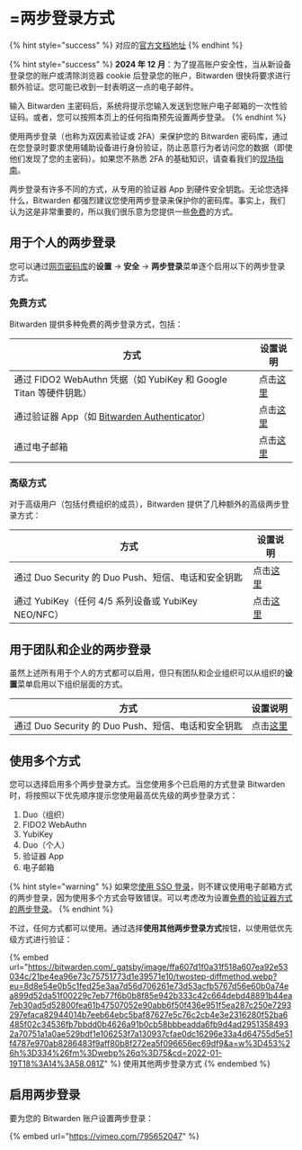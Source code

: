 # =两步登录方式

{% hint style="success" %}
对应的[官方文档地址](https://bitwarden.com/help/article/setup-two-step-login/)
{% endhint %}

{% hint style="success" %}
**2024 年 12 月**：为了提高账户安全性，当从新设备登录您的账户或清除浏览器 cookie 后登录您的账户，Bitwarden 很快将要求进行额外验证。您可能已收到一封表明这一点的电子邮件。

输入 Bitwarden 主密码后，系统将提示您输入发送到您账户电子邮箱的一次性验证码。或者，您可以按照本页上的任何指南预先设置两步登录。
{% endhint %}

使用两步登录（也称为双因素验证或 2FA）来保护您的 Bitwarden 密码库，通过在您登录时要求使用辅助设备进行身份验证，防止恶意行为者访问您的数据（即使他们发现了您的主密码）。如果您不熟悉 2FA 的基础知识，请查看我们的[现场指南](../field-guide-for-two-step-login.md)。

两步登录有许多不同的方式，从专用的验证器 App 到硬件安全钥匙。无论您选择什么，Bitwarden 都强烈建议您使用两步登录来保护你的密码库。事实上，我们认为这是非常重要的，所以我们很乐意为您提供一些[免费](two-step-login-methods.md#free-methods)的方式。

## 用于个人的两步登录 <a href="#two-step-login-for-individuals" id="two-step-login-for-individuals"></a>

您可以通过[网页密码库](../../../getting-started/getting-started-webvault.md)的**设置** → **安全** → **两步登录**菜单逐个启用以下的两步登录方式。

### 免费方式 <a href="#free-methods" id="free-methods"></a>

Bitwarden 提供多种免费的两步登录方式，包括：

| 方式                                                                                                  | 设置说明                                        |
| --------------------------------------------------------------------------------------------------- | ------------------------------------------- |
| 通过 FIDO2 WebAuthn 凭据（如 YubiKey 和 Google Titan 等硬件钥匙）                                                | 点击[这里](two-step-login-via-fido.md)          |
| 通过验证器 App（如 [Bitwarden Authenticator](../../../bitwarden-authenticator/bitwarden-authenticator.md)） | 点击[这里](two-step-login-via-authenticator.md) |
| 通过电子邮箱                                                                                              | 点击[这里](two-step-login-via-email.md)         |

### 高级方式 <a href="#premium-methods" id="premium-methods"></a>

对于高级用户（包括付费组织的成员），Bitwarden 提供了几种额外的高级两步登录方式：

| 方式                                       | 设置说明                                  |
| ---------------------------------------- | ------------------------------------- |
| 通过 Duo Security 的 Duo Push、短信、电话和安全钥匙    | 点击[这里](two-step-login-via-duo.md)     |
| 通过 YubiKey（任何 4/5 系列设备或 YubiKey NEO/NFC） | 点击[这里](two-step-login-via-yubikey.md) |

## 用于团队和企业的两步登录 <a href="#two-step-login-for-teams-and-enterprise" id="two-step-login-for-teams-and-enterprise"></a>

虽然上述所有用于个人的方式都可以启用，但只有团队和企业组织可以从组织的**设置**菜单启用以下组织层面的方式。

| 方式                                    | 设置说明                              |
| ------------------------------------- | --------------------------------- |
| 通过 Duo Security 的 Duo Push、短信、电话和安全钥匙 | 点击[这里](two-step-login-via-duo.md) |

## 使用多个方式 <a href="#using-multiple-methods" id="using-multiple-methods"></a>

您可以选择启用多个两步登录方式。当您使用多个已启用的方式登录 Bitwarden 时，将按照以下优先顺序提示您使用最高优先级的两步登录方式：

1. Duo（组织）
2. FIDO2 WebAuthn
3. YubiKey
4. Duo（个人）
5. 验证器 App
6. 电子邮箱

{% hint style="warning" %}
如果您[使用 SSO 登录](../../log-in-and-unlock/using-single-sign-on/using-login-with-sso.md)，则不建议使用电子邮箱方式的两步登录，因为使用多个方式会导致错误。可以考虑改为设置[免费的验证器方式的两步登录](two-step-login-via-authenticator.md)。
{% endhint %}

不过，任何方式都可以使用。通过选择**使用其他两步登录方式**按钮，以使用低优先级方式进行验证：

{% embed url="https://bitwarden.com/_gatsby/image/ffa607d1f0a31f518a607ea92e53034c/21be4ea96e73c75751773d1e39571e10/twostep-diffmethod.webp?eu=8d8e54e0b5c1fed25e3aa7d56d706261e73d53acfb5767d56e60b0a74ea899d52da51f00229c7eb77f6b0b8f85e942b333c42c664debd48891b44ea7eb30ad5d52800fea61b47507052e90abb6f50f436e951f5ea287c250e7293297efaca82944014b7eeb64ebc5baf87627e5c76c2cb4e3e2316280f52ba6485f02c34536fb7bbdd0b4626a91b0cb58bbbeadda6fb9d4ad29513584932a70751a1a0ae529bdf1e106253f7a130937cfae0dc16296e33a4d64755d5e51f4787e970ab8286483f9aff80b8f272ea5f096656ec69df9&a=w%3D453%26h%3D334%26fm%3Dwebp%26q%3D75&cd=2022-01-19T18%3A14%3A58.081Z" %}
使用其他两步登录方式
{% endembed %}

## 启用两步登录 <a href="#enabling-two-step-login" id="enabling-two-step-login"></a>

要为您的 Bitwarden 账户设置两步登录：

{% embed url="https://vimeo.com/795652047" %}
